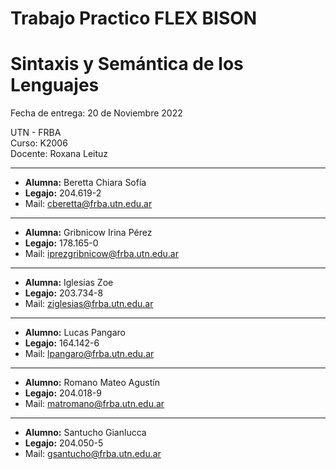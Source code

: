 # Trabajo Practico FLEX BISON
# Sintaxis y Semántica de los Lenguajes

Fecha de entrega: 20 de Noviembre 2022 

UTN - FRBA  
Curso: K2006   
Docente: Roxana Leituz

---
- **Alumna:** Beretta Chiara Sofía
- **Legajo:** 204.619-2
- Mail: cberetta@frba.utn.edu.ar
---
- **Alumna:** Gribnicow Irina Pérez 
- **Legajo:** 178.165-0
- Mail: iprezgribnicow@frba.utn.edu.ar
---
- **Alumna:** Iglesias Zoe
- **Legajo:** 203.734-8
- Mail: ziglesias@frba.utn.edu.ar
---
- **Alumno:** Lucas Pangaro
- **Legajo:** 164.142-6
- Mail: lpangaro@frba.utn.edu.ar
---
- **Alumno:** Romano Mateo Agustín
- **Legajo:** 204.018-9
- Mail: matromano@frba.utn.edu.ar
---
- **Alumno:** Santucho Gianlucca
- **Legajo:** 204.050-5
- Mail: gsantucho@frba.utn.edu.ar
